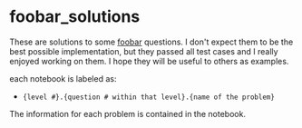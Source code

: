 # foobar_solutions

These are solutions to some [foobar](http://www.google.com/foobar/) questions. I don't expect them to be the best possible implementation, but they passed all test cases and I really enjoyed working on them. I hope they will be useful to others as examples.

each notebook is labeled as:

- `{level #}.{question # within that level}.{name of the problem}`

The information for each problem is contained in the notebook.
